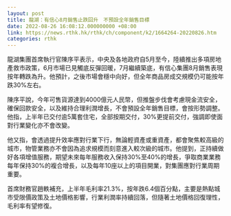 ```yaml
---
layout: post
title: 龍湖：有信心8月銷售止跌回升　不預設全年銷售目標
date: 2022-08-26 16:08:12.000000000 +08:00
link: https://news.rthk.hk/rthk/ch/component/k2/1664264-20220826.htm
categories: rthk
---
```


龍湖集團首席執行官陳序平表示，中央及各地政府自5月至今，陸續推出多項房地產救市政策，6月市場已見觸底反彈回暖，7月繼續築底，有信心集團8月銷售表現按年轉跌為升。他預計，之後市場會穩中向好，但全年商品房成交規模仍可能按年跌30%左右。

陳序平說，今年可售貨源達到4000億元人民幣，但推盤步伐會考慮現金流安全，確保回款安全，以及維持合理利潤增長，不會預設全年銷售目標，會按形勢調整。他指，上半年已交付逾5萬套住宅，全部按期交付，30%更提前交付，強調即使面對行業變化亦不會改變。

他又指，會透過提升效率應對行業下行，無論輕資產或重資產，都會聚焦較高級的城市，物管業務亦不會因為追求規模而刻意進入較次級的城市。他提到，正持續做好各項增值服務，期望未來每年服務收入保持30%至40%的增長，爭取商業業務每年保持30%的複合增長，以及每年10座以上的項目開業，對集團應對行業周期重要。

首席財務官趙軼補充，上半年毛利率21.3%，按年跌6.4個百分點，主要是熱點城市受限價政策及土地價格影響，行業利潤率持續回落，但隨著土地價格回復理性，毛利率有望修復。
